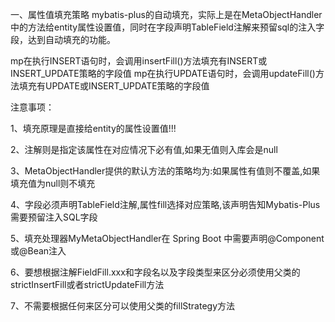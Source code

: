 一、属性值填充策略
mybatis-plus的自动填充，实际上是在MetaObjectHandler中的方法给entity属性设置值，同时在字段声明TableField注解来预留sql的注入字段，达到自动填充的功能。

mp在执行INSERT语句时，会调用insertFill()方法填充有INSERT或INSERT_UPDATE策略的字段值
mp在执行UPDATE语句时，会调用updateFill()方法填充有UPDATE或INSERT_UPDATE策略的字段值

注意事项：

1、填充原理是直接给entity的属性设置值!!!

2、注解则是指定该属性在对应情况下必有值,如果无值则入库会是null

3、MetaObjectHandler提供的默认方法的策略均为:如果属性有值则不覆盖,如果填充值为null则不填充

4、字段必须声明TableField注解,属性fill选择对应策略,该声明告知Mybatis-Plus需要预留注入SQL字段

5、填充处理器MyMetaObjectHandler在 Spring Boot 中需要声明@Component或@Bean注入

6、要想根据注解FieldFill.xxx和字段名以及字段类型来区分必须使用父类的strictInsertFill或者strictUpdateFill方法

7、不需要根据任何来区分可以使用父类的fillStrategy方法
